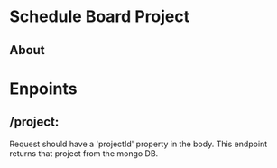 # Schedule Board Project

## About

# Enpoints

## /project:

Request should have a 'projectId' property in the body. This endpoint returns that project from the mongo DB.
